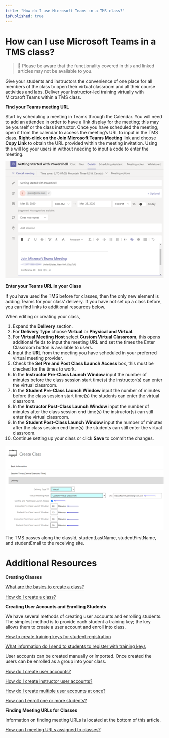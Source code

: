 ```yaml
---
title: "How do I use Microsoft Teams in a TMS class?"
isPublished: true
---
```


# How can I use Microsoft Teams in a TMS class?

> :small_blue_diamond: Please be aware that the functionality covered in this and linked articles may not be available to you.

Give your students and instructors the convenience of one place for all members of the class to open their virtual classroom and all their course activities and labs. Deliver your Instructor-led training virtually with Microsoft Teams within a TMS class.  

**Find your Teams meeting URL**

Start by scheduling a meeting in Teams through the Calendar. You will need to add an attendee in order to have a link display for the meeting; this may be yourself or the class instructor.  Once you have scheduled the meeting, open it from the calendar to access the meeting’s URL to input in the TMS class. **Right-click on the Join Microsoft Teams Meeting** link and choose **Copy Link** to obtain the URL provided within the meeting invitation. Using this will log your users in without needing to input a code to enter the meeting. 

![](/tms/images/cvcteamsurl1.png)

**Enter your Teams URL in your Class**

If you have used the TMS before for classes, then the only new element is adding Teams for your class’ delivery. If you have not set up a class before, you can find links to additional resources below. 

When editing or creating your class, 
1. Expand the **Delivery** section.
1. For **Delivery Type** choose **Virtual** or **Physical and Virtual**.
1. For **Virtual Meeting Host** select **Custom Virtual Classroom**, this opens additional fields to input the meeting URL and set the times the Enter Classroom button is available to users.
1. Input the **URL** from the meeting you have scheduled in your preferred virtual meeting provider.
1. Check the **Set Pre and Post Class Launch Access** box, this must be checked for the times to work.
1. In the **Instructor Pre-Class Launch Window** input the number of minutes before the class session start time(s) the instructor(s) can enter the virtual classroom.
1. In the **Student Pre-Class Launch Window** input the number of minutes before the class session start time(s) the students can enter the virtual classroom. 
1. In the **Instructor Post-Class Launch Window** input the number of minutes after the class session end time(s) the instructor(s) can still enter the virtual classroom. 
1. In the **Student Post-Class Launch Window** input the number of minutes after the class session end time(s) the students can still enter the virtual classroom.
1. Continue setting up your class or click **Save** to commit the changes.

![](/tms/images/virtual-class-launch-windows.png) 

The TMS passes along the classId, studentLastName, studentFirstName, and studentEmail to the receiving site. 

# Additional Resources

**Creating Classes** 

 [What are the basics to create a class?](https://docs.learnondemandsystems.com/tms/tms-administrators/classes/schedule/create-class-basic.md) 
 
 [How do I create a class?](https://docs.learnondemandsystems.com/tms/tms-administrators/classes/schedule/create-class.md) 

**Creating User Accounts and Enrolling Students**

We have several methods of creating user accounts and enrolling students. The simplest method is to provide each student a training key; the key allows them to create a user account and enroll into class. 

 [How to create training keys for student registration](https://docs.learnondemandsystems.com/tms/tms-administrators/classes/training-keys/class-training-keys.md) 

 [What information do I send to students to register with training keys](https://docs.learnondemandsystems.com/tms/tms-administrators/classes/training-keys/information-to-send-to-students-who-are-registering-using-training-keys.md) 

User accounts can be created manually or imported. Once created the users can be enrolled as a group into your class. 

 [How do I create user accounts?](https://docs.learnondemandsystems.com/tms/tms-administrators/users/student-management/create-student-user-accounts.md) 

 [How do I create instructor user accounts?](https://docs.learnondemandsystems.com/tms/tms-administrators/users/instructor-management/create-instructor-user-accounts.md) 

 [How do I create multiple user accounts at once?](https://docs.learnondemandsystems.com/tms/tms-administrators/users/student-management/create-multiple-user-accounts-at-once.md) 

 [How can I enroll one or more students?](https://docs.learnondemandsystems.com/tms/tms-administrators/classes/enrollments-roster/enroll-multiple-students.md) 

**Finding Meeting URLs for Classes**

Information on finding meeting URLs is located at the bottom of this article.

 [How can I meeting URLs assigned to classes?](https://docs.learnondemandsystems.com/tms/tms-administrators/classes/virtual-meetings/custom-virtual-classroom.md)
